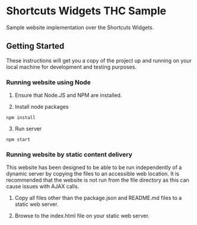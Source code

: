 # Shortcuts Widgets THC Sample

Sample website implementation over the Shortcuts Widgets.

## Getting Started

These instructions will get you a copy of the project up and running on your local machine for development and testing purposes.

### Running website using Node

1. Ensure that Node.JS and NPM are installed.

2. Install node packages

```
npm install
```

3. Run server

```
npm start
```

### Running website by static content delivery

This website has been designed to be able to be run independently of a dynamic server by copying the files to an accessible web location.  It is recommended that the website is not run from the file directory as this can cause issues with AJAX calls.

1. Copy all files other than the package.json and README.md files to a static web server.

2. Browse to the index.html file on your static web server.